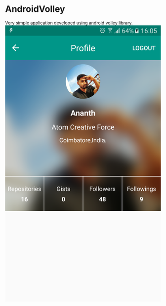 # AndroidVolley
Very simple application developed using android volley library.
![alt tag](https://github.com/ananth10/RxAndroidWithRetrofit/blob/master/screen2.png)
